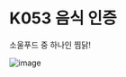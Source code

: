 # K053 음식 인증

소울푸드 중 하나인 찜닭!


![image](https://github.com/user-attachments/assets/cfcb5e94-6e54-4817-b142-218310810941)
